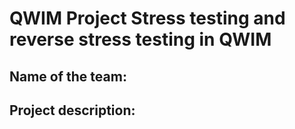 # QWIM Project Stress testing and reverse stress testing in QWIM
## Name of the team: 
## Project description:
